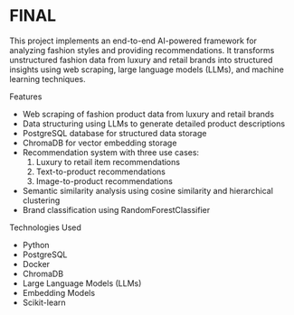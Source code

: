 # FINAL 
This project implements an end-to-end AI-powered framework for analyzing fashion styles and providing recommendations. It transforms unstructured fashion data from luxury and retail brands into structured insights using web scraping, large language models (LLMs), and machine learning techniques.

Features
- Web scraping of fashion product data from luxury and retail brands
- Data structuring using LLMs to generate detailed product descriptions
- PostgreSQL database for structured data storage
- ChromaDB for vector embedding storage
- Recommendation system with three use cases:
  1. Luxury to retail item recommendations
  2. Text-to-product recommendations
  3. Image-to-product recommendations
- Semantic similarity analysis using cosine similarity and hierarchical clustering
- Brand classification using RandomForestClassifier

Technologies Used
- Python
- PostgreSQL
- Docker
- ChromaDB
- Large Language Models (LLMs)
- Embedding Models
- Scikit-learn
